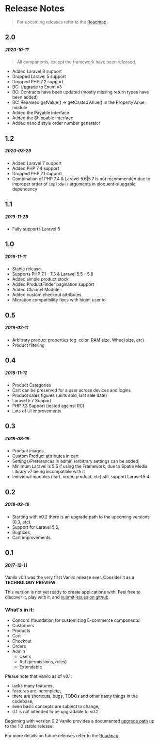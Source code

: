 # Release Notes

> For upcoming releases refer to the [Roadmap](roadmap.md).

## 2.0
##### 2020-10-11

> All components, except the framework have been released.

- Added Laravel 8 support
- Dropped Laravel 5 support
- Dropped PHP 7.2 support
- BC: Upgrade to Enum v3
- BC: Contracts have been updated (mostly missing return types have been added)
- BC: Renamed getValue() -> getCastedValue() in the PropertyValue module
- Added the Payable interface
- Added the Shippable interface
- Added nanoid style order number generator

## 1.2
##### 2020-03-29

- Added Laravel 7 support
- Added PHP 7.4 support
- Dropped PHP 7.1 support
- Combination of PHP 7.4 & Laravel 5.6|5.7 is not recommended
  due to improper order of `implode()` arguments in eloquent-sluggable dependency

## 1.1
##### 2019-11-25

- Fully supports Laravel 6

## 1.0
##### 2019-11-11

- Stable release
- Supports PHP 7.1 - 7.3 & Laravel 5.5 - 5.8
- Added simple product stock
- Added ProductFinder pagination support
- Added Channel Module
- Added custom checkout attributes
- Migration compatibility fixes with bigint user id

## 0.5
##### 2019-02-11

- Arbitrary product properties (eg. color, RAM size, Wheel size, etc)
- Product filtering

## 0.4
##### 2018-11-12

- Product Categories
- Cart can be preserved for a user across devices and logins
- Product sales figures (units sold, last sale date)
- Laravel 5.7 Support
- PHP 7.3 Support (tested against RC)
- Lots of UI improvements

## 0.3
##### 2018-08-19

- Product images
- Custom Product attributes in cart
- Settings/Preferences in admin (arbitrary settings can be added)
- Minimum Laravel is 5.5 if using the Framework, due to Spatie Media Library v7 being incompatible with it
- Individual modules (cart, order, product, etc) still support Laravel 5.4

## 0.2
##### 2018-02-19

- Starting with v0.2 there is an upgrade path to the upcoming versions (0.3, etc).
- Support for Laravel 5.6,
- Bugfixes,
- Cart improvements.

## 0.1
##### 2017-12-11

Vanilo v0.1 was the very first Vanilo release ever.
Consider it as a **TECHNOLOGY PREVIEW**.

This version is not yet ready to create applications with. Feel free to
discover it, play with it, and
[submit issues on github](https://github.com/vanilophp/framework/issues).

### What's in it:

- Concord (foundation for customizing E-commerce components)
- Customers
- Products
- Cart
- Checkout
- Orders
- Admin
    - Users
    - Acl (permissions, roles)
    - Extendable

Please note that Vanilo as of v0.1:
- lacks many features,
- features are incomplete,
- there are shortcuts, bugs, TODOs and other nasty things in the codebase,
- even basic concepts are subject to change,
- 0.1 is not intended to be upgradable to v0.2.

Beginning with version 0.2 Vanilo provides a documented [upgrade path](upgrade.md) up to the 1.0
stable release.

For more details on future releases refer to the [Roadmap](roadmap.md).
